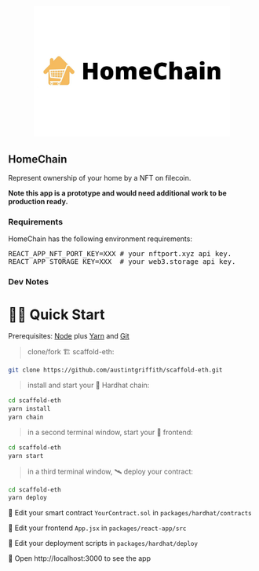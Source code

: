 <p align='center'>
    <img src="./img/logo.png" width=400/>
</p>

## HomeChain

Represent ownership of your home by a NFT on filecoin.

<p><b>Note this app is a prototype and would need additional work to be production ready.</b></p>

### Requirements

HomeChain has the following environment requirements:

<pre>
REACT_APP_NFT_PORT_KEY=XXX # your nftport.xyz api key.
REACT_APP_STORAGE_KEY=XXX  # your web3.storage api key.
</pre>

<!--
Tap into the equity of your home.
-->

<!--

https://www.forbes.com/sites/nataliakarayaneva/2021/04/08/nfts-work-for-digital-art-they-also-work-perfectly-for-real-estate/?sh=775f435e43f3

Sponsors:
Ceramic: Distributed mutable data storage for the marketplace metadata. Search support.
IPFS / Filecoin: Store associated files, signature, and proof of ownership (ex: deed/title).
NFTPort: NFT issuance for the issued real estate backed NFT (minting).
Unlock protocol: NFT purchase / paywall. Once an NFT is uploaded, unlock protocol regulates access (via payments).

---
Chainlink
Moralis
Filecoin

Demo flow:
* Stat/web news about home/housing market
* NFT platforms for real estate exist, but a problem is governance.
* Create form flow having person upload proof of ownership of home
* Create terms to allow others to deposit to it
* Use react signature canvas to collect the user signature (checking against the deed) and uploading as an image file to the IPFS folder for the property.
* Generate NFT after form completion
- The technology here could be leveraged for other esignature purpsoes as well (beyond real estate), where you want to esign a document and have the signature tied to the document in a filecoin directory.
- This actually serves that purpose but with a self-signed title document.
* API call from chainlink to get house price estimate.
* Login (powered by moralis).
* Search listings (backed by moralis).

Create a limited partnership (LP), issue a token on whatever blockchain you want. Make the bylaws of the LP state that ownership and voting rights for LP is dictated by ownership of said token. Transfer ownership of one or more pieces of real estate to the LP. Whether a single home or bundle. Now you have this LP which owns one or more assets, and you can transfer around ownership of the LP itself by just sending tokens around.

-->

<!--
Screenshots

Future work

### Useful links
* https://chainlink-fall-hackathon-2021.devpost.com/ --
* https://showcase.ethglobal.com/web3jam/prizes
-->

### Dev Notes

# 🏄‍♂️ Quick Start

Prerequisites: [Node](https://nodejs.org/en/download/) plus [Yarn](https://classic.yarnpkg.com/en/docs/install/) and [Git](https://git-scm.com/downloads)

> clone/fork 🏗 scaffold-eth:

```bash
git clone https://github.com/austintgriffith/scaffold-eth.git
```

> install and start your 👷‍ Hardhat chain:

```bash
cd scaffold-eth
yarn install
yarn chain
```

> in a second terminal window, start your 📱 frontend:

```bash
cd scaffold-eth
yarn start
```

> in a third terminal window, 🛰 deploy your contract:

```bash
cd scaffold-eth
yarn deploy
```

🔏 Edit your smart contract `YourContract.sol` in `packages/hardhat/contracts`

📝 Edit your frontend `App.jsx` in `packages/react-app/src`

💼 Edit your deployment scripts in `packages/hardhat/deploy`

📱 Open http://localhost:3000 to see the app
